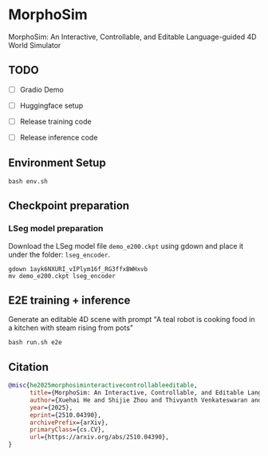 # MorphoSim

MorphoSim: An Interactive, Controllable, and Editable Language-guided 4D World Simulator


## TODO
- [ ] Gradio Demo
- [ ] Huggingface setup
- [ ] Release training code
- [ ] Release inference code


## Environment Setup
```
bash env.sh
```

## Checkpoint preparation
### LSeg model preparation
Download the LSeg model file `demo_e200.ckpt` using gdown and place it under the folder: `lseg_encoder`.
```
gdown 1ayk6NXURI_vIPlym16f_RG3ffxBWHxvb
mv demo_e200.ckpt lseg_encoder
```

## E2E training + inference

Generate an editable 4D scene with prompt "A teal robot is cooking food in a kitchen with steam rising from pots"
```
bash run.sh e2e
```



## Citation
```bibtex
@misc{he2025morphosiminteractivecontrollableeditable,
      title={MorphoSim: An Interactive, Controllable, and Editable Language-guided 4D World Simulator}, 
      author={Xuehai He and Shijie Zhou and Thivyanth Venkateswaran and Kaizhi Zheng and Ziyu Wan and Achuta Kadambi and Xin Eric Wang},
      year={2025},
      eprint={2510.04390},
      archivePrefix={arXiv},
      primaryClass={cs.CV},
      url={https://arxiv.org/abs/2510.04390}, 
}
```
